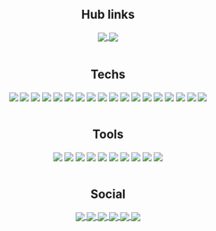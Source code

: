 <div align="center">
  <h2> Hub links </h2>
  <a href=https://satanshy.com>
  <img align="center" src="https://img.shields.io/badge/satanshy-1C1C1C?style=for-the-badge&logo=kalilinux&logoColor=00FFFF"/>
  </a>
  <a href=https://fallingspirit.xyz>
  <img align="center" src="https://img.shields.io/badge/fallinspirit-1C1C1C?style=for-the-badge&logo=kalilinux&logoColor=00FFFF"/>
  </a>
</div>
<br>
<div align="center">
  <h2>Techs</h2>
<img align="center" src="https://img.shields.io/badge/HTML-1C1C1C?style=for-the-badge&logo=html5&logoColor=00FFFF"/>

<img align="center" src="https://img.shields.io/badge/css-1C1C1C?style=for-the-badge&logo=css3&logoColor=00FFFF"/>

<img align="center" src="https://img.shields.io/badge/javascript-1C1C1C?style=for-the-badge&logo=javascript&logoColor=00FFFF"/>

<img align="center" src="https://img.shields.io/badge/sass-1C1C1C?style=for-the-badge&logo=sass&logoColor=00FFFF"/>

<img align="center" src="https://img.shields.io/badge/php-1C1C1C?style=for-the-badge&logo=php&logoColor=00FFFF"/>

<img align="center" src="https://img.shields.io/badge/bootstrap-1C1C1C?style=for-the-badge&logo=bootstrap&logoColor=00FFFF"/>

<img align="center" src="https://img.shields.io/badge/python-1C1C1C?style=for-the-badge&logo=python&logoColor=00FFFF"/>

<img align="center" src="https://img.shields.io/badge/node.js-1C1C1C?style=for-the-badge&logo=node.js&logoColor=00FFFF"/>

<img align="center" src="https://img.shields.io/badge/typescript-1C1C1C?style=for-the-badge&logo=typescript&logoColor=00FFFF"/>

<img align="center" src="https://img.shields.io/badge/react-1C1C1C?style=for-the-badge&logo=react&logoColor=00FFFF"/>
  
<img align="center" src="https://img.shields.io/badge/jquery-1C1C1C?style=for-the-badge&logo=jquery&logoColor=00FFFF"/>

<img align="center" src="https://img.shields.io/badge/tailwind_css-1C1C1C?style=for-the-badge&logo=tailwindcss&logoColor=00FFFF"/>
  
<img align="center" src="https://img.shields.io/badge/styled_components-1C1C1C?style=for-the-badge&logo=styledcomponents&logoColor=00FFFF"/>

<img align="center" src="https://img.shields.io/badge/router-1C1C1C?style=for-the-badge&logo=react-router&logoColor=00FFFF"/>

<img align="center" src="https://img.shields.io/badge/mysql-1C1C1C?style=for-the-badge&logo=mysql&logoColor=00FFFF"/>

<img align="center" src="https://img.shields.io/badge/next.js-1C1C1C?style=for-the-badge&logo=next.js&logoColor=00FFFF"/>

<img align="center" src="https://img.shields.io/badge/firebase-1C1C1C?style=for-the-badge&logo=firebase&logoColor=00FFFF"/>

<img align="center" src="https://img.shields.io/badge/git-1C1C1C?style=for-the-badge&logo=git&logoColor=00FFFF"/>
</div>
<br>
<div align="center">
<h2> Tools </h2>
<img align="center" src="https://img.shields.io/badge/visual_studio-1C1C1C?style=for-the-badge&logo=visualstudio&logoColor=00FFFF"/>
<img align="center" src="https://img.shields.io/badge/figma-1C1C1C?style=for-the-badge&logo=figma&logoColor=00FFFF"/>
<img align="center" src="https://img.shields.io/badge/sublime-1C1C1C?style=for-the-badge&logo=sublimetext&logoColor=00FFFF"/>
<img align="center" src="https://img.shields.io/badge/linux-1C1C1C?style=for-the-badge&logo=linux&logoColor=00FFFF"/>
<img align="center" src="https://img.shields.io/badge/kali-1C1C1C?style=for-the-badge&logo=kalilinux&logoColor=00FFFF"/>
<img align="center" src="https://img.shields.io/badge/azure-1C1C1C?style=for-the-badge&logo=microsoft&logoColor=00FFFF"/>
<img align="center" src="https://img.shields.io/badge/aws-1C1C1C?style=for-the-badge&logo=amazon&logoColor=00FFFF"/>
<img align="center" src="https://img.shields.io/badge/vercel-1C1C1C?style=for-the-badge&logo=vercel&logoColor=00FFFF"/>
  <img align="center" src="https://img.shields.io/badge/heroku-1C1C1C?style=for-the-badge&logo=heroku&logoColor=00FFFF"/>
    <img align="center" src="https://img.shields.io/badge/replit-1C1C1C?style=for-the-badge&logo=replit&logoColor=00FFFF"/>

</div>

<br>
<h2 align="center">Social</h3>
<p align="center">
  <a href="https://instagram.com/nyc9las/">
    <img
      align="center"
      src="https://img.shields.io/badge/Instagram-1C1C1C?style=for-the-badge&logo=instagram&logoColor=00FFFF"
    />
  </a>
  <a href="https://twitter.com/nycol444z">
    <img
      align="center"
      src="https://img.shields.io/badge/Twitter-1C1C1C?style=for-the-badge&logo=twitter&logoColor=00FFFF"
    />
  </a>
  <a href="https://discordapp.com/users/484088238403878912">
    <img
      align="center"
      src="https://img.shields.io/badge/Discord-1C1C1C?style=for-the-badge&logo=discord&logoColor=00FFFF">
  </a>
  <a href="https://steamcommunity.com/id/satanking">
    <img
         align="center"
         src="https://img.shields.io/badge/Steam-1C1C1C?style=for-the-badge&logo=steam&logoColor=00FFFF"
  </a>
  <a href="https://soundcloud.com/worstxv">
    <img
      align="center"
      src="https://img.shields.io/badge/Soundcloud-1C1C1C?style=for-the-badge&logo=soundcloud&logoColor=00FFFF"
    />
  </a>
    <a href="https://br.pinterest.com/devilnotcry/_saved/">
    <img
      align="center"
      src="https://img.shields.io/badge/Pinterest-1C1C1C?style=for-the-badge&logo=pinterest&logoColor=00FFFF"
    />
  </a>
</p>
